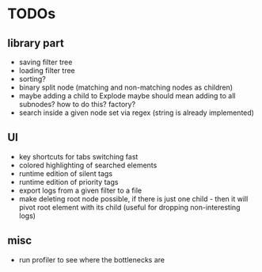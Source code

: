 # TODOs

## library part

* saving filter tree
* loading filter tree
* sorting?
* binary split node (matching and non-matching nodes as children)
* maybe adding a child to Explode maybe should mean adding to all subnodes? how to do this? factory?
* search inside a given node set via regex (string is already implemented)


## UI

* key shortcuts for tabs switching fast
* colored highlighting of searched elements
* runtime edition of silent tags
* runtime edition of priority tags
* export logs from a given filter to a file
* make deleting root node possible, if there is just one child - then it will pivot root element with its child (useful for dropping non-interesting logs)


## misc

* run profiler to see where the bottlenecks are
